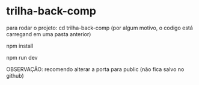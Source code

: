 # trilha-back-comp

para rodar o projeto:
cd trilha-back-comp (por algum motivo, o codigo está carregand em uma pasta anterior)

npm install

npm run dev 

OBSERVAÇÃO:
recomendo alterar a porta para public (não fica salvo no github)